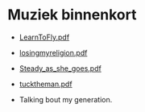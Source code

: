 # Muziek binnenkort


- [LearnToFly.pdf](LearnToFly.pdf)
- [losingmyreligion.pdf](losingmyreligion.pdf)
- [Steady_as_she_goes.pdf](Steady_as_she_goes.pdf)
- [tucktheman.pdf](tucktheman.pdf)

- Talking bout my generation.
